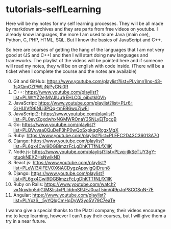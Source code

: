 # tutorials-selfLearning
Here will be my notes for my self learning processes. They will be all made by markdown archives and they are parts from free videos on youtube.
I already know languages, the more I am used to are Java (main one), Python, C, PHP, HTML, SQL.
But I know the basics of JavaScript and C++.

So here are courses of getting the hang of the languages that I am not very good at (JS and C++) and then I will start doing new languages and frameworks.
The playlist of the videos will be pointed here and if someone will read my notes, they will be on english with code inside.
(There will be a ticket when I complete the course and the notes are available)

  0. Git and GitHub: https://www.youtube.com/playlist?list=PLvimn1Ins-43-1sXQmGZPWLjNjPyGNi0R
  1. C++: https://www.youtube.com/playlist?list=PLWtYZ2ejMVJlUu1rEHLC0i_oibctkl0Vh
  2. JavaScript: https://www.youtube.com/playlist?list=PLr6-GrHUlVf96NLj3PQq-tmEB6woZjwEl
  3. JavaScript2: https://www.youtube.com/playlist?list=PL0eyrZgxdwhxNGMWROnaY35NLyEjTqcgB
  4. Go: https://www.youtube.com/playlist?list=PLQVvvaa0QuDeF3hP0wQoSxpkqgRcgxMqX
  5. Ruby: https://www.youtube.com/playlist?list=PLEFC2D43C36013A70
  6. Django: https://www.youtube.com/playlist?list=PL6gx4Cwl9DGBlmzzFcLgDhKTTfNLfX1IK
  7. Node.js: https://www.youtube.com/playlist?list=PLvq-jIkSeTUY3gY-ptuqkNEXZHsNwlkND
  8. React.js: https://www.youtube.com/playlist?list=PLeWI3XlFEVOX6jACDygzApsvigQiDrun8
  9. Django: https://www.youtube.com/playlist?list=PL6gx4Cwl9DGBlmzzFcLgDhKTTfNLfX1IK
  10. Ruby on Rails: https://www.youtube.com/watch?v=Nqwbp5djGtM&list=PLIddmSRJEJ0uaT5imV49pJqP8CGSqN-7E
  11. Angular: https://www.youtube.com/playlist?list=PLYxzS__5yYQlqCmHqDyW3yo5V79C7eaTe


I wanna give a special thanks to the Platzi company, their videos encourage me to keep learning, however I can't pay their courses, but I will give them a try in a near future.
